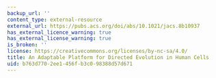 ```yaml
---
backup_url: ''
content_type: external-resource
external_url: https://pubs.acs.org/doi/abs/10.1021/jacs.8b10937
has_external_licence_warning: true
has_external_license_warning: true
is_broken: ''
license: https://creativecommons.org/licenses/by-nc-sa/4.0/
title: An Adaptable Platform for Directed Evolution in Human Cells
uid: b763d770-2ee1-456f-b3c0-98388d57d671
---
```

